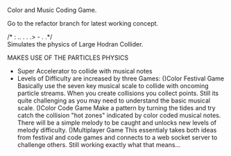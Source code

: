 Color and Music Coding Game.

Go to the refactor branch for latest working concept.

/\* : .. . . .> - . .\*/\
Simulates the physics of Large Hodran Collider.

MAKES USE OF THE PARTICLES PHYSICS

- Super Accelerator to collide with musical notes
- Levels of Difficulty are increased by three Games:
  ()Color Festival Game
  Basically use the seven key musical scale to collide
  with oncoming particle streams. When you
  create collisions you collect points. Still its quite challenging
  as you may need to understand the basic musical scale.
  ()Color Code Game
  Make a pattern by turning the tides and try catch the collision
  "hot zones" indicated by color coded musical notes. There will
  be a simple melody to be caught and unlocks new levels of
  melody difficulty.
  ()Multiplayer Game
  This essentialy takes both ideas from festival and
  code games and connects to a web socket server to challenge others.
  Still working exactly what that means...
